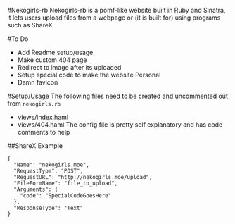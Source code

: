 #Nekogirls-rb
Nekogirls-rb is a pomf-like website built in Ruby and Sinatra,
 it lets users upload files from a webpage or (it is built for) using programs
 such as ShareX


#To Do
* Add Readme setup/usage
* Make custom 404 page
* Redirect to image after its uploaded
* Setup special code to make the website Personal
* Damn favicon

#Setup/Usage
The following files need to be created and uncommented out from `nekogirls.rb`
* views/index.haml
* views/404.haml
The config file is pretty self explanatory and has code comments to help

##ShareX Example
```
{
  "Name": "nekogirls.moe",
  "RequestType": "POST",
  "RequestURL": "http://nekogirls.moe/upload",
  "FileFormName": "file_to_upload",
  "Arguments": {
    "code": "SpecialCodeGoesHere"
  },
  "ResponseType": "Text"
}
```